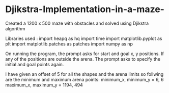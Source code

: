 # Djikstra-Implementation-in-a-maze-
Created a 1200 x 500 maze with obstacles and solved using Djikstra algorithm

Libraries used :
import heapq as hq
import time
import matplotlib.pyplot as plt
import matplotlib.patches as patches
import numpy as np

On running the program, the prompt asks for start and goal x, y positions.
If any of the positions are outside the arena. The prompt asks to specify the initial and goal points again.

I have given an offset of 5 for all the shapes and the arena limits so follwing are the minimum and maximum arena points:
minimum_x, minimum_y = 6, 6
maximum_x, maximum_y = 1194, 494
